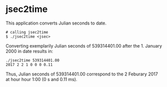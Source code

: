 # jsec2time

This application converts Julian seconds to date.

```
# calling jsec2time
$ ./jsec2time <jsec>
```
Converting exemplarily Julian seconds of 539314401.00 after the 1. January 2000 in date results in:

```
./jsec2time 539314401.00
2017 2 2 1 0 0 0 0.11
```
Thus, Julian seconds of 539314401.00 correspond to the 2 Feburary 2017 at hour hour 1:00 (0 s and 0.11 ms).
